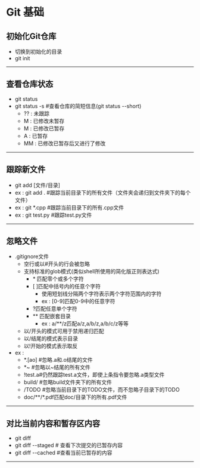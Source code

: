 # Git 基础
## 初始化Git仓库
- 切换到初始化的目录
- git init
---
## 查看仓库状态
- git status
- git status -s #查看仓库的简短信息(git status --short)
   - ?? : 未跟踪
   -  M : 已修改未暂存
   - M  : 已修改已暂存
   - A  : 已暂存
   - MM : 已修改已暂存后又进行了修改
---
## 跟踪新文件
- git add [文件/目录]
- ex : git add .  #跟踪当前目录下的所有文件（文件夹会递归到文件夹下的每个文件）
- ex : git *.cpp  #跟踪当前目录下的所有.cpp文件
- ex : git test.py #跟踪test.py文件
---
## 忽略文件
-  .gitignore文件
   - 空行或以#开头的行会被忽略
   - 支持标准的glob模式(类似shell所使用的简化版正则表达式)
      - \* 匹配零个或多个字符
      - [ ]匹配中括号内的任意个字符
        - 使用短划线分隔两个字符表示两个字符范围内的字符
        - ex : [0-9]匹配0-9中的任意字符 
      - ?匹配任意单个字符
      - ** 匹配嵌套目录
        - ex : a/**/z匹配a/z,a/b/z,a/b/c/z等等 
   - 以/开头的模式可用于禁用递归匹配
   - 以/结尾的模式表示目录
   - 以!开始的模式表示取反
 - ex : 
   - *.[ao]  #忽略.a和.o结尾的文件
   - *~ #忽略以~结尾的所有文件
   - !test.a#仍然跟踪test.a文件，即使上条指令要忽略.a类型文件
   - build/ #忽略build文件夹下的所有文件
   - /TODO #忽略当前目录下的TODO文件，而不忽略子目录下的TODO
   - doc/**/*.pdf匹配doc/目录下的所有.pdf文件
---
## 对比当前内容和暂存区内容
- git diff
- git diff --staged # 查看下次提交的已暂存内容
- git diff --cached #查看当前已暂存的内容
---
## 